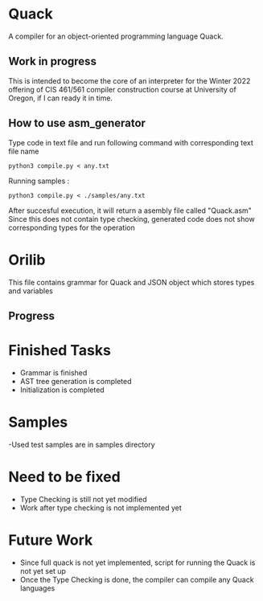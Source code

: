 # Quack
A compiler for an object-oriented programming language Quack.

## Work in progress

This is intended to become the core of an interpreter for the Winter 2022
offering of CIS 461/561 compiler construction course at University of Oregon, 
if I can ready it in time. 

## How to use asm_generator

Type code in text file and run following command with corresponding text file name

```
python3 compile.py < any.txt
```
Running samples :
```
python3 compile.py < ./samples/any.txt
```
After succesful execution, it will return a asembly file called "Quack.asm"
Since this does not contain type checking, generated code does not show corresponding types for the operation

# Orilib
This file contains grammar for Quack and JSON object which stores types and variables

## Progress

# Finished Tasks
- Grammar is finished
- AST tree generation is completed
- Initialization is completed

# Samples
-Used test samples are in samples directory

# Need to be fixed
- Type Checking is still not yet modified
- Work after type checking is not implemented yet

# Future Work
- Since full quack is not yet implemented, script for running the Quack is not yet set up
- Once the Type Checking is done, the compiler can compile any Quack languages
